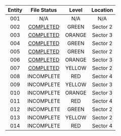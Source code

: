| Entity | File Status | Level | Location |
|:---:|:---:|:---:|:---:|
| 001 | N/A | N/A | N/A |
| 002 | [COMPLETED](./Green/002.md) | GREEN | Sector 2 |
| 003 | [COMPLETED](./Orange/003.md) | ORANGE | Sector 3 |
| 004 | [COMPLETED](./Green/004.md) | GREEN | Sector 2 |
| 005 | [COMPLETED](./Green/005.md) | GREEN | Sector 2 |
| 006 | [COMPLETED](./Orange/006.md) | ORANGE | Sector 3 |
| 007 | [COMPLETED](./Yellow/007.md) | YELLOW | Sector 2 |
| 008 | INCOMPLETE | RED | Sector 4 |
| 009 | INCOMPLETE | YELLOW | Sector 3 |
| 010 | INCOMPLETE | ORANGE | Sector 3 |
| 011 | INCOMPLETE | RED | Sector 4 |
| 012 | INCOMPLETE | GREEN | Sector 2 |
| 013 | INCOMPLETE | YELLOW | Sector 2 |
| 014 | INCOMPLETE | RED | Sector 4 |
